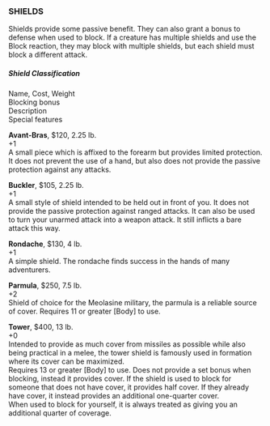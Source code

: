 ### SHIELDS
Shields provide some passive benefit. They can also grant a bonus to defense when used to block. If a creature has multiple shields and use the Block reaction, they may block with multiple shields, but each shield must block a different attack.

##### Shield Classification  
Name, Cost, Weight  
Blocking bonus  
Description  
Special features  

**Avant-Bras**, $120, 2.25 lb.  
+1  
A small piece which is affixed to the forearm but provides limited protection.   
It does not prevent the use of a hand, but also does not provide the passive protection against any attacks.

**Buckler**, $105, 2.25 lb.  
+1  
A small style of shield intended to be held out in front of you. It does not provide the passive protection against ranged attacks. It can also be used to turn your unarmed attack into a weapon attack. It still inflicts a bare attack this way.

**Rondache**, $130, 4 lb.  
+1  
A simple shield. The rondache finds success in the hands of many adventurers.   

**Parmula**, $250, 7.5 lb.  
+2  
Shield of choice for the Meolasine military, the parmula is a reliable source of cover.
Requires 11 or greater [Body] to use.  

**Tower**, $400, 13 lb.  
+0  
Intended to provide as much cover from missiles as possible while also being practical in a melee, the tower shield is famously used in formation where its cover can be maximized.  
Requires 13 or greater [Body] to use. Does not provide a set bonus when blocking, instead it provides cover. If the shield is used to block for someone that does not have cover, it provides half cover. If they already have cover, it instead provides an additional one-quarter cover.  
When used to block for yourself, it is always treated as giving you an additional quarter of coverage.
